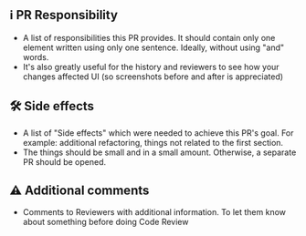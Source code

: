 ## ℹ️ PR Responsibility

- A list of responsibilities this PR provides. It should contain only one element written using only one sentence. Ideally, without using "and" words.
- It's also greatly useful for the history and reviewers to see how your changes affected UI (so screenshots before and after is appreciated)

## 🛠️ Side effects

- A list of "Side effects" which were needed to achieve this PR's goal. For example: additional refactoring, things not related to the first section.
- The things should be small and in a small amount. Otherwise, a separate PR should be opened.

## ⚠️ Additional comments

- Comments to Reviewers with additional information. To let them know about something before doing Code Review
